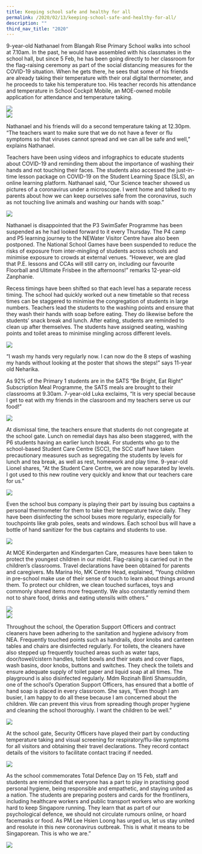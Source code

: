 ```yaml
---
title: Keeping school safe and healthy for all
permalink: /2020/02/13/keeping-school-safe-and-healthy-for-all/
description: ""
third_nav_title: "2020"
---
```

<p>9-year-old Nathanael from Blangah Rise Primary School walks into school at 7.10am. In the past, he would have assembled with his classmates in the school hall, but since 5 Feb, he has been going directly to her classroom for the flag-raising ceremony as part of the social distancing measures for the COVID-19 situation. When he gets there, he sees that some of his friends are already taking their temperature with their oral digital thermometer, and he proceeds to take his temperature too. His teacher records his attendance and temperature in School Cockpit Mobile, an MOE-owned mobile application for attendance and temperature taking.</p>
<img src="/images/1-Students-proceeding-to-classrooms-directly-768x576.jpg"><br>
<img src="/images/2-Temperature-taking-768x576.jpg">
<p>Nathanael and his friends will do a second temperature taking at 12.30pm. “The teachers want to make sure that we do not have a fever or flu symptoms so that viruses cannot spread and we can all be safe and well,” explains Nathanael.</p>
<p>Teachers have been using videos and infographics to educate students about COVID-19 and reminding them about the importance of washing their hands and not touching their faces. The students also accessed the just-in-time lesson package on COVID-19 on the Student Learning Space (SLS), an online learning platform. Nathanael said, “Our Science teacher showed us pictures of a coronavirus under a microscope. I went home and talked to my parents about how we can keep ourselves safe from the coronavirus, such as not touching live animals and washing our hands with soap.”</p>
<img src="/images/3-Science-lesson-on-COVID-19-768x576.jpg">
<p>Nathanael is disappointed that the P3 SwimSafer Programme has been suspended as he had looked forward to it every Thursday. The P4 camp and P5 learning journey to the NEWater Visitor Centre have also been postponed. The National School Games have been suspended to reduce the risks of exposure from inter-mingling of students across schools and minimise exposure to crowds at external venues. “However, we are glad that P.E. lessons and CCAs will still carry on, including our favourite Floorball and Ultimate Frisbee in the afternoons!” remarks 12-year-old Zanphanie.</p>
<p>Recess timings have been shifted so that each level has a separate recess timing. The school had quickly worked out a new timetable so that recess times can be staggered to minimise the congregation of students in large numbers. Teachers lead the students to the washing points and ensure that they wash their hands with soap before eating. They do likewise before the students’ snack break and lunch. After eating, students are reminded to clean up after themselves. The students have assigned seating, washing points and toilet areas to minimise mingling across different levels.</p>
<img src="/images/4-Teacher-leading-students-to-wash-hands-768x576.jpg">
<p>“I wash my hands very regularly now. I can now do the 8 steps of washing my hands without looking at the poster that shows the steps!” says 11-year old Neharika.</p>
<p>As 92% of the Primary 1 students are in the SATS “Be Bright, Eat Right” Subscription Meal Programme, the SATS meals are brought to their classrooms at 9.30am. 7-year-old Luka exclaims, “It is very special because I get to eat with my friends in the classroom and my teachers serve us our food!”</p>
<img src="/images/5-P1-students-having-SATS-meals-in-classroom-768x576.jpeg">
<p>At dismissal time, the teachers ensure that students do not congregate at the school gate. Lunch on remedial days has also been staggered, with the P6 students having an earlier lunch break. For students who go to the school-based Student Care Centre (SCC), the SCC staff have taken precautionary measures such as segregating the students by levels for lunch and tea break, as well as rest, homework and play time. 9-year-old Lionel shares, "At the Student Care Centre, we are now separated by levels. I got used to this new routine very quickly and know that our teachers care for us.”</p>
<img src="/images/6-Student-Care-Centre-768x576.jpg">
<p>Even the school bus company is playing their part by issuing bus captains a personal thermometer for them to take their temperature twice daily. They have been disinfecting the school buses more regularly, especially for touchpoints like grab poles, seats and windows. Each school bus will have a bottle of hand sanitizer for the bus captains and students to use.</p>
<img src="/images/7-School-Bus-768x576.jpeg">
<p>At MOE Kindergarten and Kindergarten Care, measures have been taken to protect the youngest children in our midst. Flag-raising is carried out in the children’s classrooms. Travel declarations have been obtained for parents and caregivers. Ms Marina Ho, MK Centre Head, explained, “Young children in pre-school make use of their sense of touch to learn about things around them. To protect our children, we clean touched surfaces, toys and commonly shared items more frequently. We also constantly remind them not to share food, drinks and eating utensils with others.”</p>
<img src="/images/8-MKE-teaching-children-to-wash-hands-768x373.jpg"><br>
<img src="/images/9-MK-staff-stepping-up-cleaning-768x373.jpg">
<p>Throughout the school, the Operation Support Officers and contract cleaners have been adhering to the sanitation and hygiene advisory from NEA. Frequently touched points such as handrails, door knobs and canteen tables and chairs are disinfected regularly. For toilets, the cleaners have also stepped up frequently touched areas such as water taps, door/towel/cistern handles, toilet bowls and their seats and cover flaps, wash basins, door knobs, buttons and switches. They check the toilets and ensure adequate supply of toilet paper and liquid soap at all times. The playground is also disinfected regularly. Mdm Rozinah Binti Shamsuddin, one of the school’s Operation Support Officers, has ensured that a bottle of hand soap is placed in every classroom. She says, “Even though I am busier, I am happy to do all these because I am concerned about the children. We can prevent this virus from spreading though proper hygiene and cleaning the school thoroughly. I want the children to be well.”</p>
<img src="/images/10-Cleaner-disinfecting-school-768x576.jpg">
<p>At the school gate, Security Officers have played their part by conducting temperature taking and visual screening for respiratory/flu-like symptoms for all visitors and obtaining their travel declarations. They record contact details of the visitors to facilitate contact tracing if needed.</p>
<img src="/images/11-Security-Officer-taking-temperature-of-visitor-768x576.jpg">
<p>As the school commemorates Total Defence Day on 15 Feb, staff and students are reminded that everyone has a part to play in practising good personal hygiene, being responsible and empathetic, and staying united as a nation. The students are preparing posters and cards for the frontliners, including healthcare workers and public transport workers who are working hard to keep Singapore running. They learn that as part of our psychological defence, we should not circulate rumours online, or hoard facemasks or food. As PM Lee Hsien Loong has urged us, let us stay united and resolute in this new coronavirus outbreak. This is what it means to be Singaporean. This is who we are.”</p>
<img src="/images/12-Students-thank-you-card-713x1024.jpg">